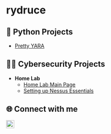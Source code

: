 <h1>rydruce</h1>

<h2>🐍 Python Projects</h2>

  - [Pretty YARA](https://github.com/rydruce/pretty-yara)

<h2>👨‍💻 Cybersecurity Projects</h2>

- <b>Home Lab</b>
  - [Home Lab Main Page](https://github.com/rydruce/homelab)
  - [Setting up Nessus Essentials](https://github.com/rydruce/homelab)



<h2> 🌐 Connect with me</h2>

[<img align="left" alt="LinkedIn-RyanDruce | LinkedIn" width="22px" src="https://cdn.jsdelivr.net/npm/simple-icons@v3/icons/linkedin.svg" />][linkedin]

[linkedin]: https://www.linkedin.com/in/ryan-druce/
<!---
rydruce/rydruce is a ✨ special ✨ repository because its `README.md` (this file) appears on your GitHub profile.
You can click the Preview link to take a look at your changes.
--->
